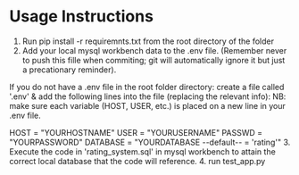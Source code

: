 # Usage Instructions

1. Run pip install -r requiremnts.txt from the root directory of the folder
2. Add your local mysql workbench data to the .env file. (Remember never to push this fille when commiting; git will automatically ignore it but just a precationary reminder).

If you do not have a .env file in the root folder directory: create a file called '.env' & add the following lines into the file (replacing the relevant info):
NB: make sure each variable (HOST, USER, etc.) is placed on a new line in your .env file.

HOST = "YOURHOSTNAME"
USER = "YOURUSERNAME"
PASSWD = "YOURPASSWORD"
DATABASE = "YOURDATABASE --default-- = 'rating'"
3. Execute the code in 'rating_system.sql' in mysql workbench to attain the correct local database that the code will reference.
4. run test_app.py
